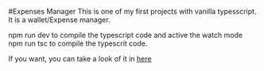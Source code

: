 #Expenses Manager
This is one of my first projects with vanilla typesscript. It is a wallet/Expense manager.

npm run dev to compile the typescript code and active the watch mode
npm run tsc to compile the typescrit code.

If you want, you can take a look of it in [here](https://managerexpenses.netlify.app/ "here")
